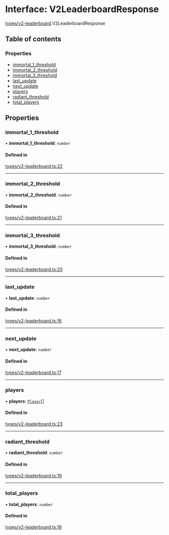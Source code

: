 # Interface: V2LeaderboardResponse

[types/v2-leaderboard](../modules/types_v2_leaderboard.md).V2LeaderboardResponse

## Table of contents

### Properties

- [immortal\_1\_threshold](types_v2_leaderboard.V2LeaderboardResponse.md#immortal_1_threshold)
- [immortal\_2\_threshold](types_v2_leaderboard.V2LeaderboardResponse.md#immortal_2_threshold)
- [immortal\_3\_threshold](types_v2_leaderboard.V2LeaderboardResponse.md#immortal_3_threshold)
- [last\_update](types_v2_leaderboard.V2LeaderboardResponse.md#last_update)
- [next\_update](types_v2_leaderboard.V2LeaderboardResponse.md#next_update)
- [players](types_v2_leaderboard.V2LeaderboardResponse.md#players)
- [radiant\_threshold](types_v2_leaderboard.V2LeaderboardResponse.md#radiant_threshold)
- [total\_players](types_v2_leaderboard.V2LeaderboardResponse.md#total_players)

## Properties

### immortal\_1\_threshold

• **immortal\_1\_threshold**: `number`

#### Defined in

[types/v2-leaderboard.ts:22](https://github.com/jameslinimk/unofficial-valorant-api/blob/fe67431/package/src/types/v2-leaderboard.ts#L22)

___

### immortal\_2\_threshold

• **immortal\_2\_threshold**: `number`

#### Defined in

[types/v2-leaderboard.ts:21](https://github.com/jameslinimk/unofficial-valorant-api/blob/fe67431/package/src/types/v2-leaderboard.ts#L21)

___

### immortal\_3\_threshold

• **immortal\_3\_threshold**: `number`

#### Defined in

[types/v2-leaderboard.ts:20](https://github.com/jameslinimk/unofficial-valorant-api/blob/fe67431/package/src/types/v2-leaderboard.ts#L20)

___

### last\_update

• **last\_update**: `number`

#### Defined in

[types/v2-leaderboard.ts:16](https://github.com/jameslinimk/unofficial-valorant-api/blob/fe67431/package/src/types/v2-leaderboard.ts#L16)

___

### next\_update

• **next\_update**: `number`

#### Defined in

[types/v2-leaderboard.ts:17](https://github.com/jameslinimk/unofficial-valorant-api/blob/fe67431/package/src/types/v2-leaderboard.ts#L17)

___

### players

• **players**: [`Player`](types_v2_leaderboard.Player.md)[]

#### Defined in

[types/v2-leaderboard.ts:23](https://github.com/jameslinimk/unofficial-valorant-api/blob/fe67431/package/src/types/v2-leaderboard.ts#L23)

___

### radiant\_threshold

• **radiant\_threshold**: `number`

#### Defined in

[types/v2-leaderboard.ts:19](https://github.com/jameslinimk/unofficial-valorant-api/blob/fe67431/package/src/types/v2-leaderboard.ts#L19)

___

### total\_players

• **total\_players**: `number`

#### Defined in

[types/v2-leaderboard.ts:18](https://github.com/jameslinimk/unofficial-valorant-api/blob/fe67431/package/src/types/v2-leaderboard.ts#L18)
